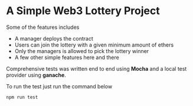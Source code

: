 # A Simple Web3 Lottery Project

Some of the features includes
* A manager deploys the contract
* Users can join the lottery with a given minimum amount of ethers
* Only the managers is allowed to pick the lottery winner
* A few other simple features here and there

Comprehensive tests was written end to end using **Mocha** and a local test provider using **ganache**.

To run the test just run the command below

>
    npm run test

